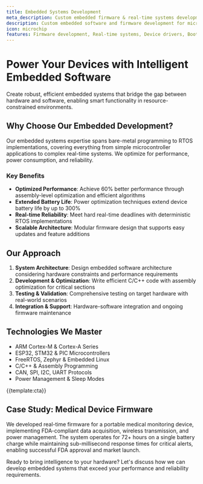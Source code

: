 ```yaml
---
title: Embedded Systems Development
meta_description: Custom embedded firmware & real-time systems development. ARM, STM32, ESP32 expertise. Extend battery life 300%. Get intelligent hardware solutions!
description: Custom embedded software and firmware development for microcontrollers, real-time systems, and IoT devices with optimized performance and reliability
icon: microchip
features: Firmware development, Real-time systems, Device drivers, Bootloader development, Hardware abstraction layers, Power optimization
---
```


# Power Your Devices with Intelligent Embedded Software

Create robust, efficient embedded systems that bridge the gap between hardware and software, enabling smart functionality in resource-constrained environments.

## Why Choose Our Embedded Development?

Our embedded systems expertise spans bare-metal programming to RTOS implementations, covering everything from simple microcontroller applications to complex real-time systems. We optimize for performance, power consumption, and reliability.

### Key Benefits

- **Optimized Performance**: Achieve 60% better performance through assembly-level optimization and efficient algorithms
- **Extended Battery Life**: Power optimization techniques extend device battery life by up to 300%
- **Real-time Reliability**: Meet hard real-time deadlines with deterministic RTOS implementations
- **Scalable Architecture**: Modular firmware design that supports easy updates and feature additions

## Our Approach

1. **System Architecture**: Design embedded software architecture considering hardware constraints and performance requirements
2. **Development & Optimization**: Write efficient C/C++ code with assembly optimization for critical sections
3. **Testing & Validation**: Comprehensive testing on target hardware with real-world scenarios
4. **Integration & Support**: Hardware-software integration and ongoing firmware maintenance

## Technologies We Master

- ARM Cortex-M & Cortex-A Series
- ESP32, STM32 & PIC Microcontrollers
- FreeRTOS, Zephyr & Embedded Linux
- C/C++ & Assembly Programming
- CAN, SPI, I2C, UART Protocols
- Power Management & Sleep Modes

{{template:cta}}

## Case Study: Medical Device Firmware

We developed real-time firmware for a portable medical monitoring device, implementing FDA-compliant data acquisition, wireless transmission, and power management. The system operates for 72+ hours on a single battery charge while maintaining sub-millisecond response times for critical alerts, enabling successful FDA approval and market launch.

Ready to bring intelligence to your hardware? Let's discuss how we can develop embedded systems that exceed your performance and reliability requirements.
